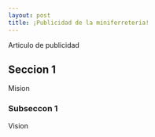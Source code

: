 ```yaml
---
layout: post
title: ¡Publicidad de la miniferreteria!
---
```


Articulo de publicidad 

## Seccion 1



Mision

### Subseccon 1

Vision
